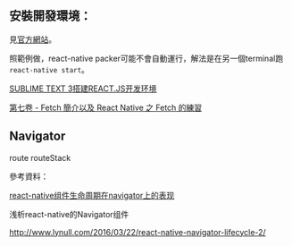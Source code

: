## 安裝開發環境：

見[官方網站](http://reactnative.cn/docs/0.30/getting-started.html#content)。

照範例做，react-native packer可能不會自動運行，解法是在另一個terminal跑`react-native start`。

[SUBLIME TEXT 3搭建REACT.JS开发环境](http://hao.jser.com/archive/8322/)

[第七卷 - Fetch 簡介以及 React Native 之 Fetch 的練習](http://winwu.github.io/react-native-note/2016/05/02/fetch-exampe/)



## Navigator

route
routeStack

參考資料：

[react-native组件生命周期在navigator上的表现](http://www.lynull.com/2016/03/13/react-native-navigator-lifecycle/)

浅析react-native的Navigator组件



http://www.lynull.com/2016/03/22/react-native-navigator-lifecycle-2/

